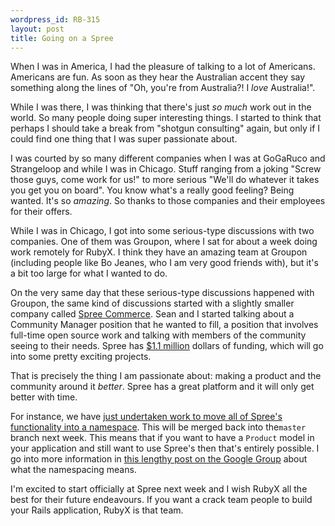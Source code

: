 ```yaml
--- 
wordpress_id: RB-315
layout: post
title: Going on a Spree
---
```


When I was in America, I had the pleasure of talking to a lot of Americans. Americans are fun. As soon as they
hear the Australian accent they say something along the lines of "Oh, you're from Australia?! I *love*
Australia!".

While I was there, I was thinking that there's just *so much* work out in the world. So many people doing super
interesting things. I started to think that perhaps I should take a break from "shotgun consulting" again, but
only if I could find one thing that I was super passionate about.

I was courted by so many different companies when I was at GoGaRuco and Strangeloop and while I was in Chicago.
Stuff ranging from a joking "Screw those guys, come work for us!" to more serious "We'll do whatever it takes you
get you on board". You know what's a really good feeling? Being wanted. It's so *amazing*. So thanks to those
companies and their employees for their offers.

While I was in Chicago, I got into some serious-type discussions with two companies. One of them was Groupon,
where I sat for about a week doing work remotely for RubyX. I think they have an amazing team at Groupon
(including people like Bo Jeanes, who I am very good friends with), but it's
a bit too large for what I wanted to do.

On the very same day that these serious-type discussions happened with Groupon, the same kind of discussions
started with a slightly smaller company called <a href='http://spreecommerce.org'>Spree Commerce</a>. Sean and I started
talking about a Community Manager position that he wanted to fill, a position that involves full-time open source
work and talking with members of the community seeing to their needs. Spree has <a href='http://techcrunch.com/2011/10/10/spree-raises-1-5-million-from-true-ventures-aol-for-open-source-ecommerce-platform/'>$1.1 million</a> dollars of funding, which will go into some pretty exciting projects.

That is precisely the thing I am passionate about: making a product and the community around it *better*. Spree has a great platform and it will only get better with time.

For instance, we have <a href='http://groups.google.com/group/spree-user/msg/af44fbdb7e401b8e'>just undertaken work to move all of Spree's functionality into a namespace</a>. This will be merged back into the`master` branch next week. This means that if you want to have a `Product` model in your application and still want to use Spree's then that's entirely possible. I go into more information in <a href='http://groups.google.com/group/spree-user/msg/af44fbdb7e401b8e'>this lengthy post on the Google Group</a> about what the namespacing means.

I'm excited to start officially at Spree next week and I wish RubyX all the best for their future endeavours. If
you want a crack team people to build your Rails application, RubyX is that team.


